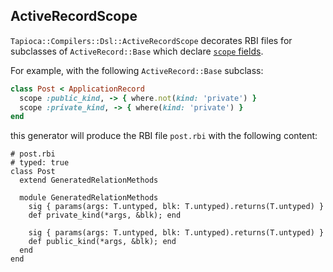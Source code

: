 ## ActiveRecordScope

`Tapioca::Compilers::Dsl::ActiveRecordScope` decorates RBI files for
subclasses of `ActiveRecord::Base` which declare
[`scope` fields](https://api.rubyonrails.org/classes/ActiveRecord/Scoping/Named/ClassMethods.html#method-i-scope).

For example, with the following `ActiveRecord::Base` subclass:

~~~rb
class Post < ApplicationRecord
  scope :public_kind, -> { where.not(kind: 'private') }
  scope :private_kind, -> { where(kind: 'private') }
end
~~~

this generator will produce the RBI file `post.rbi` with the following content:

~~~rbi
# post.rbi
# typed: true
class Post
  extend GeneratedRelationMethods

  module GeneratedRelationMethods
    sig { params(args: T.untyped, blk: T.untyped).returns(T.untyped) }
    def private_kind(*args, &blk); end

    sig { params(args: T.untyped, blk: T.untyped).returns(T.untyped) }
    def public_kind(*args, &blk); end
  end
end
~~~

